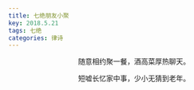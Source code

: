 ```yaml
---
title: 七绝朋友小聚
key: 2018.5.21
tags: 七绝
categories: 律诗
---
```


<p align="center">随意相约聚一餐，酒高菜厚热聊天。
</p>
<p align="center">短嘘长忆家中事，少小无猜到老年。
</p>
